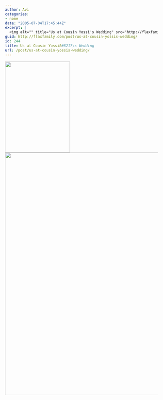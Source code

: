 ```yaml
---
author: Avi
categories:
- none
date: "2005-07-04T17:45:44Z"
excerpt: |
  <img alt="" title="Us at Cousin Yossi's Wedding" src="http://flaxfamily.com/uploads/Us at Cousin Yossi's Wedding-thumbnail.jpg" width="214" height="299" />
guid: http://flaxfamily.com/post/us-at-cousin-yossis-wedding/
id: 244
title: Us at Cousin Yossi&#8217;s Wedding
url: /post/us-at-cousin-yossis-wedding/
---
```

<img alt="" title="Us at Cousin Yossi's Wedding" src="http://flaxfamily.com/uploads/Us at Cousin Yossi's Wedding-thumbnail.jpg" width="214" height="299" />
  
<!--more-->


  
<img alt="" title="Us at Cousin Yossi's Wedding" src="http://flaxfamily.com/uploads/Us at Cousin Yossi's Wedding.jpg" width="571" height="799" />